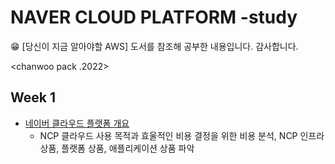# NAVER CLOUD PLATFORM -study
<aside>
😁 [당신이 지금 알아야할 AWS] 도서를 참조해 공부한 내용입니다. 감사합니다.
</aside>

<chanwoo pack .2022>

## Week 1

- [네이버 클라우드 플랫폼 개요](https://github.com/chanwoo9730/NCP_study/blob/main/Week%201/%EB%84%A4%EC%9D%B4%EB%B2%84%20%EB%84%A4%EC%9D%B4%EB%B2%84%20%ED%81%B4%EB%9D%BC%EC%9A%B0%EB%93%9C%20%ED%94%8C%EB%9E%AB%ED%8F%BC%20%EA%B0%9C%EC%9A%94.md)
  - NCP 클라우드 사용 목적과 효울적인 비용 결정을 위한 비용 분석, NCP 인프라 상품, 플랫폼 상품, 애플리케이션 상품 파악

